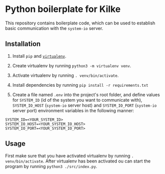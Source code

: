 # Python boilerplate for Kilke

This repository contains boilerplate code, which can be used to establish basic communication with the `system-io` server.

## Installation

1. Install `pip` and [`virtualenv`](https://virtualenv.pypa.io/en/latest/installation/).

2. Create virtualenv by running `python3 -m virtualenv venv`.

3. Activate virtualenv by running `. venv/bin/activate`.

4. Install dependencies by running `pip install -r requirements.txt`

5. Create a file named `.env` into the project's root folder, and define values for `SYSTEM_ID` (id of the system you want to communicate with), `SYSTEM_IO_HOST` (`system-io` server host) and `SYSTEM_IO_PORT` (`system-io` server port) environment variables in the following manner:

```
SYSTEM_ID=<YOUR_SYSTEM_ID>
SYSTEM_IO_HOST=<YOUR_SYSTEM_IO_HOST>
SYSTEM_IO_PORT=<YOUR_SYSTEM_IO_PORT>
```

## Usage

First make sure that you have activated virtualenv by running `. venv/bin/activate`. After virtualenv has been activated ou can start the program by running `python3 ./src/index.py`.
